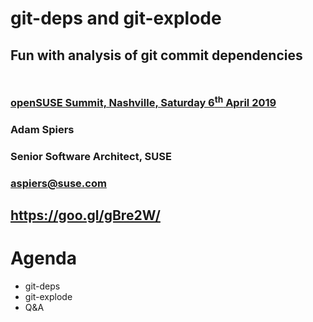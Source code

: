 <!-- .slide: data-state="cover" id="cover-page" data-menu-title="Introduction" data-timing="40" -->
<div class="title">
    <h1>git-deps and git-explode</h1>
    <h2 style="margin-bottom: 50px;">Fun with analysis of git commit dependencies</h2>
    <h3>
        <a href="https://openstack.org/ptg">
            openSUSE Summit, Nashville, Saturday 6<sup>th</sup> April 2019
        </a>
    </h3>
</div>

<div class="row presenters">
    <div class="presenter presenter-1">
        <h3 class="name">Adam Spiers</h3>
        <h3 class="job-title">Senior Software Architect, SUSE</h3>
        <h3 class="email"><a href="mailto:aspiers@suse.com">aspiers@suse.com</a></h3>
    </div>
</div>

<div class="qr-embedded">
    <div class="qr-embedded-wrapper">
        <div class="qrcode" id="qrcode-talk-embedded" />
    </div>
    <h2><a href="https://aspiers.github.io/nashville-git-automagic-april-2019/" target="_blank"
           id="talk-embedded">https://goo.gl/gBre2W/</a></h2>
</div>


<!-- .slide: data-state="normal" id="agenda" data-timing="20" -->
# Agenda

*   git-deps
*   git-explode
*   Q&A
